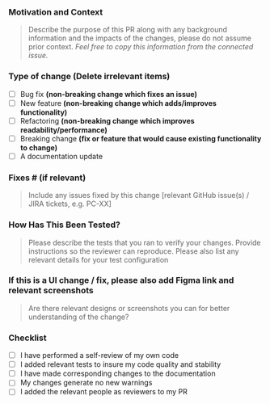 ### Motivation and Context

> Describe the purpose of this PR along with any background information and the impacts of the changes, please do not assume prior context. *Feel free to copy this information from the connected issue.*

### Type of change (Delete irrelevant items)

- [ ] Bug fix **(non-breaking change which fixes an issue)**
- [ ] New feature **(non-breaking change which adds/improves functionality)**
- [ ] Refactoring **(non-breaking change which improves readability/performance)**
- [ ] Breaking change **(fix or feature that would cause existing functionality to change)**
- [ ] A documentation update

### Fixes # (if relevant)

> Include any issues fixed by this change [relevant GitHub issue(s) / JIRA tickets, e.g. PC-XX]

### How Has This Been Tested?

> Please describe the tests that you ran to verify your changes. Provide instructions so the reviewer can reproduce. Please also list any relevant details for your test configuration

### If this is a UI change / fix, please also add Figma link and relevant screenshots

> Are there relevant designs or screenshots you can for better understanding of the change?

### Checklist

- [ ] I have performed a self-review of my own code
- [ ] I added relevant tests to insure my code quality and stability
- [ ] I have made corresponding changes to the documentation
- [ ] My changes generate no new warnings
- [ ] I added the relevant people as reviewers to my PR
